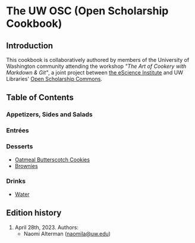 # The UW OSC (Open Scholarship Cookbook)

## Introduction

This cookbook is collaboratively authored by members of the University of Washington community attending the workshop *"The Art of Cookery with Markdown & Git"*, a joint project between [the eScience Institute](https://escience.washington.edu/) and UW Libraries' [Open Scholarship Commons](https://www.lib.washington.edu/openscholarship/).

## Table of Contents

### Appetizers, Sides and Salads

### Entrées

### Desserts
- [Oatmeal Butterscotch Cookies](Desserts/oatmeal-butterscotch-cookies.md)
- [Brownies](Desserts/brownies.md)

### Drinks
- [Water](Drinks/water.md)

## Edition history

1. April 28th, 2023. Authors:
	- Naomi Alterman (naomila@uw.edu)